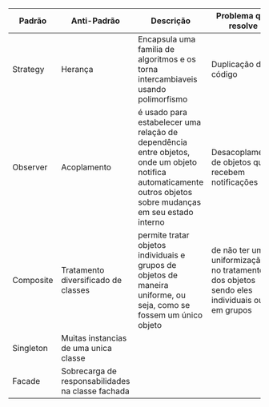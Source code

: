 | Padrão | Anti-Padrão | Descrição | Problema que resolve |
| -------- | -------- | -------- |------------ |
| Strategy | Herança | Encapsula uma familia de algoritmos e os torna intercambiaveis usando polimorfismo | Duplicação de código |
| Observer | Acoplamento | é usado para estabelecer uma relação de dependência entre objetos, onde um objeto notifica automaticamente outros objetos sobre mudanças em seu estado interno | Desacoplamento de objetos que recebem notificações |
| Composite | Tratamento diversificado de classes | permite tratar objetos individuais e grupos de objetos de maneira uniforme, ou seja, como se fossem um único objeto | de não ter uma uniformização no tratamento dos objetos sendo eles individuais ou em grupos |
| Singleton | Muitas instancias de uma unica classe |
| Facade | Sobrecarga de responsabilidades na classe fachada |
